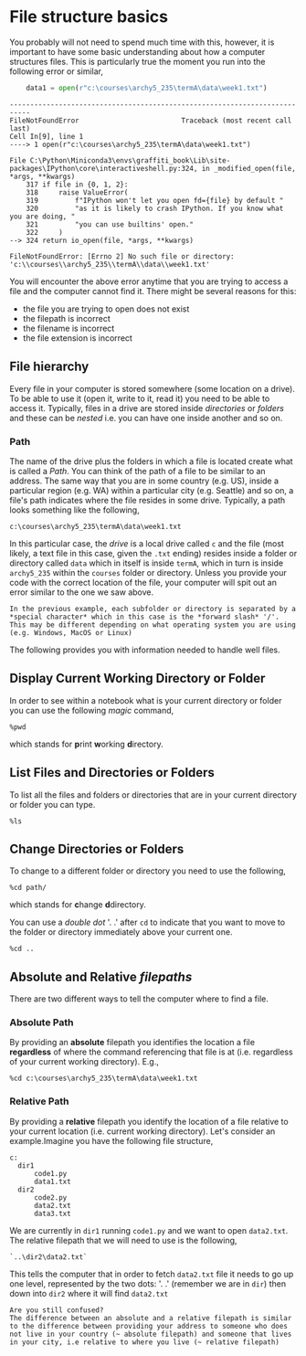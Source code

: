 # File structure basics

You probably will not need to spend much time with this, however, it is important to have some basic understanding about how a computer structures files. This is particularly true the moment you run into the following error or similar,

``` python
    data1 = open(r"c:\courses\archy5_235\termA\data\week1.txt")
```
```
---------------------------------------------------------------------------
FileNotFoundError                         Traceback (most recent call last)
Cell In[9], line 1
----> 1 open(r"c:\courses\archy5_235\termA\data\week1.txt")

File C:\Python\Miniconda3\envs\graffiti_book\Lib\site-packages\IPython\core\interactiveshell.py:324, in _modified_open(file, *args, **kwargs)
    317 if file in {0, 1, 2}:
    318     raise ValueError(
    319         f"IPython won't let you open fd={file} by default "
    320         "as it is likely to crash IPython. If you know what you are doing, "
    321         "you can use builtins' open."
    322     )
--> 324 return io_open(file, *args, **kwargs)

FileNotFoundError: [Errno 2] No such file or directory: 'c:\\courses\\archy5_235\\termA\\data\\week1.txt'
```

You will encounter the above error anytime that you are trying to access a file and the computer cannot find it. There might be several reasons for this:
- the file you are trying to open does not exist
- the filepath is incorrect
- the filename is incorrect
- the file extension is incorrect

## File hierarchy

Every file in your computer is stored somewhere (some location on a drive). To be able to use it (open it, write to it, read it) you need to be able to access it. Typically, files in a drive are stored inside *directories* or *folders* and these can be *nested* i.e. you can have one inside another and so on.

### Path

The name of the drive plus the folders in which a file is located create what is called a *Path*. You can think of the path of a file to be similar to an address. The same way that you are in some country (e.g. US), inside a particular region (e.g. WA) within a particular city (e.g. Seattle) and so on, a file's path indicates where the file resides in some drive. Typically, a path looks something like the following,

```c:\courses\archy5_235\termA\data\week1.txt```

In this particular case, the *drive* is a local drive called `c` and the file (most likely, a text file in this case, given the `.txt` ending) resides inside a folder or directory called `data` which in itself is inside `termA`, which in turn is inside `archy5_235` within the `courses` folder or directory. Unless you provide your code with the correct location of the file, your computer will spit out an error similar to the one we saw above.

```{note}
In the previous example, each subfolder or directory is separated by a *special character* which in this case is the *forward slash* '/'. This may be different depending on what operating system you are using (e.g. Windows, MacOS or Linux)
```

The following provides you with information needed to handle well files.

## Display Current Working Directory or Folder

In order to see within a notebook what is your current directory or folder you can use the following *magic* command,

```
%pwd
``` 

which stands for **p**rint **w**orking **d**irectory.


## List Files and Directories or Folders

To list all the files and folders or directories that are in your current directory or folder you can type.

```
%ls
``` 


## Change Directories or Folders

To change to a different folder or directory you need to use the following,
```
%cd path/
``` 

which stands for **c**hange **d**directory. 

You can use a *double dot* '. .' after `cd` to indicate that you want to move to the folder or directory immediately above your current one.

```
%cd ..
``` 

## Absolute and Relative *filepaths*

There are two different ways to tell the computer where to find a file. 

### Absolute Path
By providing an **absolute** filepath you identifies the location a file **regardless** of where the command referencing that file is at (i.e. regardless of your current working directory). E.g.,

```
%cd c:\courses\archy5_235\termA\data\week1.txt
``` 

### Relative Path

By providing a **relative** filepath you identify the location of a file relative to your current location (i.e. current working directory). Let's consider an example.Imagine you have the following file structure,

```
c:
  dir1
      code1.py
      data1.txt
  dir2
      code2.py
      data2.txt
      data3.txt
```
We are currently in `dir1` running `code1.py` and we want to open `data2.txt`. The relative filepath that we will need to use is the following,
```
`..\dir2\data2.txt`
```
This tells the computer that in order to fetch `data2.txt` file it needs to go up one level, represented by the two dots: '. .' (remember we are in `dir`) then down into `dir2` where it will find `data2.txt`

```{hint}
Are you still confused?
The difference between an absolute and a relative filepath is similar to the difference between providing your address to someone who does not live in your country (~ absolute filepath) and someone that lives in your city, i.e relative to where you live (~ relative filepath)  
